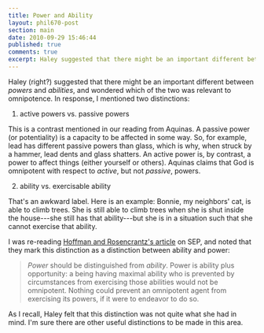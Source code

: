 ```yaml
---
title: Power and Ability
layout: phil670-post
section: main
date: 2010-09-29 15:46:44
published: true
comments: true
excerpt: Haley suggested that there might be an important different between *powers* and *abilities*, and wondered which of the two was relevant to omnipotence. In response, I mentioned two distinctions
---
```


Haley (right?) suggested that there might be an important different between *powers* and *abilities*, and wondered which of the two was relevant to omnipotence. In response, I mentioned two distinctions:

1.   active powers vs. passive powers

This is a contrast mentioned in our reading from Aquinas. A passive power (or potentiality) is a capacity to be affected in some way. So, for example, lead has different passive powers than glass, which is why, when struck by a hammer, lead dents and glass shatters. An active power is, by contrast, a power to affect things (either yourself or others). Aquinas claims that God is omnipotent with respect to *active*, but not *passive*, powers.

2.  ability vs. exercisable ability

That's an awkward label. Here is an example: Bonnie, my neighbors' cat, is able to climb trees. She is still able to climb trees when she is shut inside the house---she still has that ability---but she is in a situation such that she cannot exercise that ability.

I was re-reading [Hoffman and Rosencrantz's article](http://plato.stanford.edu/entries/omnipotence/) on SEP, and noted that they mark this distinction as a distinction between ability and power:

> *Power* should be distinguished from *ability*. Power is ability plus opportunity: a being having maximal ability who is prevented by circumstances from exercising those abilities would not be omnipotent. Nothing could prevent an omnipotent agent from exercising its powers, if it were to endeavor to do so.

As I recall, Haley felt that this distinction was not quite what she had in mind. I'm sure there are other useful distinctions to be made in this area.
